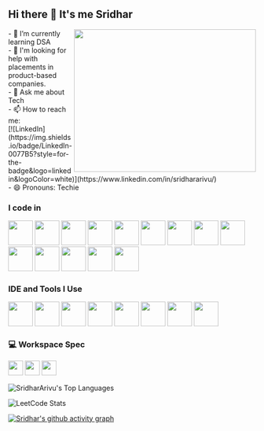 ## Hi there 👋 It's me Sridhar


<img align="right" width="370" height="290" src="https://i.pinimg.com/originals/47/f0/34/47f0342cec72b800463bf003eac1257e.gif">
<!-- - 🔭 Here's my [portfolio](https://hareesh.web.app/)                                                  -->
- 🌱 I’m currently learning DSA <br />
<!-- - 👯 I’m looking to collaborate on ML/AI -->
- 🤔 I'm looking for help with placements in product-based companies. <br />
- 💬 Ask me about Tech <br />
- 📫 How to reach me: <br />
  [![LinkedIn](https://img.shields.io/badge/LinkedIn-0077B5?style=for-the-badge&logo=linkedin&logoColor=white)](https://www.linkedin.com/in/sridhararivu/)
  <br />
- 😄 Pronouns: Techie


### I code in
 <img height="50" width="50" src="https://img.icons8.com/color/48/000000/c-programming.png" /> <img height="50" width="50" src="https://img.icons8.com/color/48/000000/c-plus-plus-logo.png" /> <img height="50" width="50" src="https://img.icons8.com/color/48/000000/java-coffee-cup-logo.png" /> <img height="50" width="50" src="https://img.icons8.com/color/48/000000/html-5.png" /> <img height="50" width="50" src="https://img.icons8.com/color/48/000000/css3.png" /> <img height="50" width="50" src="https://img.icons8.com/color/48/000000/sass.png"/> <img height="50" width="50" src="https://img.icons8.com/color/48/000000/bootstrap.png" />
<img height="50" width="50" src="https://img.icons8.com/color/48/000000/javascript.png"/> <img height="50" width="50" src="https://img.icons8.com/color/48/000000/react-native.png"/> <img height="50" width="50" src="https://img.icons8.com/color/48/000000/google-firebase-console.png"/> <img height="50" width="50" src="https://img.icons8.com/color/48/000000/mysql-logo.png"/> <img height="50" width="50" src="https://img.icons8.com/color/48/000000/mongodb.png"/> <img height="50" width="50" src="https://img.icons8.com/color/48/000000/nodejs.png"/> <img height="50" width="50" src="https://img.icons8.com/color/48/000000/spring-logo.png"/> 

### IDE and Tools I Use
<img height="50" width="50" src="https://img.icons8.com/color/48/000000/visual-studio-code-2019.png"/> <img height="50" width="50" src="https://img.icons8.com/color/48/intellij-idea.png"/> <img height="50" width="50" src="https://img.icons8.com/color/50/000000/git.png"/>  <img height="50" src="https://img.icons8.com/officel/480/null/java-eclipse.png"/>  <img height="50" width="50" src="https://img.icons8.com/doodle/48/000000/adobe-photoshop.png"/> <img height="50" width="50" src="https://img.icons8.com/color/48/000000/figma--v1.png"/> <img height="50" src="https://img.shields.io/badge/Netlify-00C7B7?style=for-the-badge&logo=netlify&logoColor=white"/> <img height="50" src="https://img.shields.io/badge/Adobe%20XD-FF61F6?style=for-the-badge&logo=Adobe%20XD&logoColor=white"/>


### 💻 Workspace Spec
<img height="30" src="https://img.shields.io/badge/Asus-TUF_F15-ED1C24?style=for-the-badge&logo=asus&logoColor=white"/> <img height="30" src="https://img.shields.io/badge/Intel-Core_i5-0071C5?style=for-the-badge&logo=intel&logoColor=white"/> <img height="30" src="https://img.shields.io/badge/NVIDIA-GTX_1650-76B900?style=for-the-badge&logo=nvidia&logoColor=white"/>

<!-- ![Hareesh's GitHub stats](https://github-readme-stats.vercel.app/api?username=hareesh-r&theme=dark&show_icons=true&&hide=issues,contribs) -->
![SridharArivu's Top Languages](https://github-readme-stats.vercel.app/api/top-langs/?username=SridharArivu&theme=vue-dark&show_icons=true&hide_border=false&layout=compact)

![LeetCode Stats](https://leetcard.jacoblin.cool/SridharArivu?theme=dark&font=Marcellus&ext=contest)

<!-- [![Hareesh's github activity graph](https://github-readme-activity-graph.vercel.app/graph?username=hareesh-r&bg_color=000000&color=ffffff&line=51f565&point=ffffff&area=true&hide_border=true)](https://github.com/ashutosh00710/github-readme-activity-graph) -->

[![Sridhar's github activity graph](https://github-readme-activity-graph.vercel.app/graph?username=SridharArivu&bg_color=000000&color=ffffff&line=51f565&point=ffffff&area=true&hide_border=true)](https://github.com/ashutosh00710/github-readme-activity-graph)
